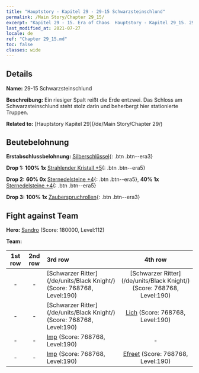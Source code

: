 ```yaml
---
title: "Hauptstory - Kapitel 29 - 29-15 Schwarzsteinschlund"
permalink: /Main Story/Chapter 29_15/
excerpt: "Kapitel 29 - 15. Era of Chaos  Hauptstory - Kapitel 29_15. 29-15 Schwarzsteinschlund"
last_modified_at: 2021-07-27
locale: de
ref: "Chapter 29_15.md"
toc: false
classes: wide
---
```


## Details

 **Name:** 29-15 Schwarzsteinschlund

 **Beschreibung:** Ein riesiger Spalt reißt die Erde entzwei. Das Schloss am Schwarzsteinschlund steht stolz darin und beherbergt hier stationierte Truppen.

 **Related to:** [Hauptstory Kapitel 29](/de/Main Story/Chapter 29/)

## Beutebelohnung

 **Erstabschlussbelohnung:** [Silberschlüssel](/ItemsDE/con_693/){: .btn .btn--era3}

 **Drop 1:** **100% 1x** [Strahlender Kristall +5](/ItemsDE/mat_101/){: .btn .btn--era5}

 **Drop 2:** **60% 0x** [Sternedelsteine +4](/ItemsDE/mat_93/){: .btn .btn--era5}, **40% 1x** [Sternedelsteine +4](/ItemsDE/mat_93/){: .btn .btn--era5}

 **Drop 3:** **100% 1x** [Zauberspruchrollen](/ItemsDE/con_694/){: .btn .btn--era3}


## Fight against Team
 **Hero:** [Sandro](/de/heroes/Sandro/) (Score: 180000, Level:112)

 **Team:**


  | 1st row | 2nd row | 3rd row | 4th row |
  |:----:|:----:|:----|:----:|
  | - | - | [Schwarzer Ritter](/de/units/Black Knight/) (Score: 768768, Level:190)  | [Schwarzer Ritter](/de/units/Black Knight/) (Score: 768768, Level:190)  |
  | - | - | [Schwarzer Ritter](/de/units/Black Knight/) (Score: 768768, Level:190)  | [Lich](/de/units/Lich/) (Score: 768768, Level:190)  |
  | - | - | [Imp](/de/units/Imp/) (Score: 768768, Level:190)  | - |
  | - | - | [Imp](/de/units/Imp/) (Score: 768768, Level:190)  | [Efreet](/de/units/Efreeti/) (Score: 768768, Level:190)  |


